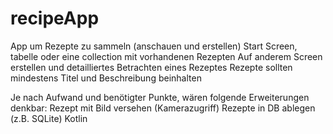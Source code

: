 # recipeApp

App um Rezepte zu sammeln (anschauen und erstellen)
Start Screen, tabelle oder eine collection mit vorhandenen Rezepten
Auf anderem Screen erstellen und detailliertes Betrachten eines Rezeptes
Rezepte sollten mindestens Titel und Beschreibung beinhalten

Je nach Aufwand und benötigter Punkte, wären folgende Erweiterungen denkbar:
  Rezept mit Bild versehen (Kamerazugriff)
  Rezepte in DB ablegen (z.B. SQLite)
  Kotlin
